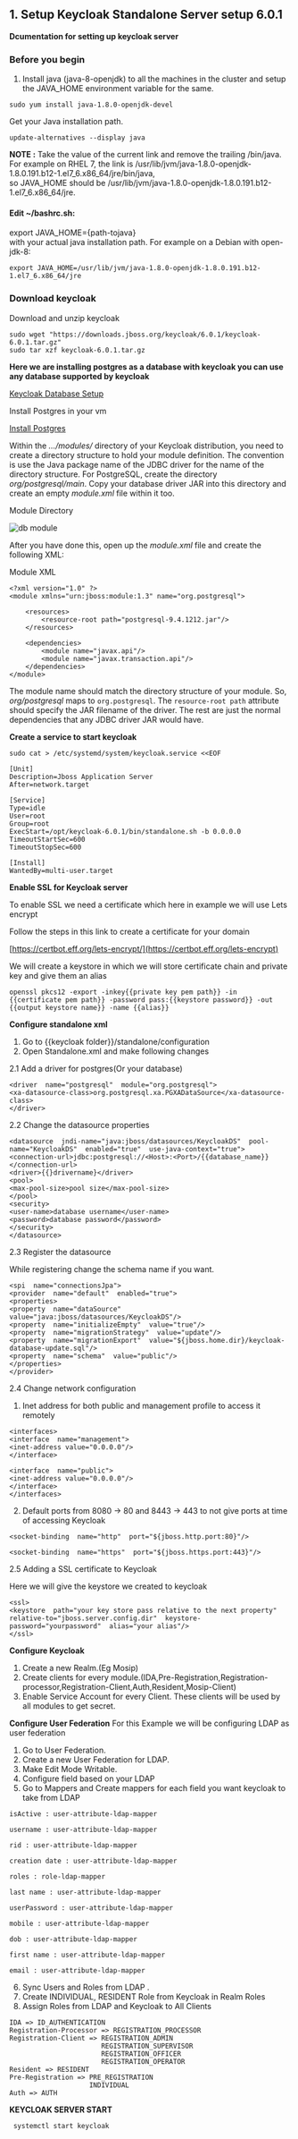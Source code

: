 ## 1. Setup Keycloak Standalone Server setup 6.0.1
**Dcumentation for setting up keycloak server**
### Before you begin

1. Install java (java-8-openjdk) to all the machines in the cluster and setup the JAVA_HOME environment variable for the same.
```
sudo yum install java-1.8.0-openjdk-devel
``` 
Get your Java installation path.
```
update-alternatives --display java
```

**NOTE :** Take the value of the current link and remove the trailing /bin/java. <br/>
For example on RHEL 7, the link is /usr/lib/jvm/java-1.8.0-openjdk-1.8.0.191.b12-1.el7_6.x86_64/jre/bin/java, <br/>
so JAVA_HOME should be /usr/lib/jvm/java-1.8.0-openjdk-1.8.0.191.b12-1.el7_6.x86_64/jre.

#### Edit ~/bashrc.sh:
export JAVA_HOME={path-tojava} <br/>
with your actual java installation path. For example on a Debian with open-jdk-8:
```
export JAVA_HOME=/usr/lib/jvm/java-1.8.0-openjdk-1.8.0.191.b12-1.el7_6.x86_64/jre
```

### Download keycloak 
Download and unzip keycloak
```  
sudo wget "https://downloads.jboss.org/keycloak/6.0.1/keycloak-6.0.1.tar.gz" 
sudo tar xzf keycloak-6.0.1.tar.gz
```
**Here we are installing postgres as a database with keycloak you can use any database supported by keycloak**

[Keycloak Database Setup](https://www.keycloak.org/docs/latest/server_installation/index.html#_database)

Install Postgres in your vm

[Install  Postgres](https://github.com/mosip/mosip-docs/wiki/Getting-Started#61-install-and-use-postgresql-version-102-on-rhel-75)

Within the  _…​/modules/_  directory of your Keycloak distribution, you need to create a directory structure to hold your module definition. The convention is use the Java package name of the JDBC driver for the name of the directory structure. For PostgreSQL, create the directory  _org/postgresql/main_. Copy your database driver JAR into this directory and create an empty  _module.xml_  file within it too.

Module Directory

![db module](https://www.keycloak.org/docs/latest/server_installation/keycloak-images/db-module.png)

After you have done this, open up the  _module.xml_  file and create the following XML:

Module XML

```
<?xml version="1.0" ?>
<module xmlns="urn:jboss:module:1.3" name="org.postgresql">

    <resources>
        <resource-root path="postgresql-9.4.1212.jar"/>
    </resources>

    <dependencies>
        <module name="javax.api"/>
        <module name="javax.transaction.api"/>
    </dependencies>
</module>
```

The module name should match the directory structure of your module. So,  _org/postgresql_  maps to  `org.postgresql`. The  `resource-root path`  attribute should specify the JAR filename of the driver. The rest are just the normal dependencies that any JDBC driver JAR would have.



**Create a service to start keycloak**


```
sudo cat > /etc/systemd/system/keycloak.service <<EOF

[Unit]
Description=Jboss Application Server
After=network.target

[Service]
Type=idle
User=root
Group=root
ExecStart=/opt/keycloak-6.0.1/bin/standalone.sh -b 0.0.0.0
TimeoutStartSec=600
TimeoutStopSec=600

[Install]
WantedBy=multi-user.target
```
**Enable SSL for Keycloak server**

To enable SSL we need a certificate which here in example we will use Lets encrypt

Follow the steps in this link to create a certificate for your domain

[https://certbot.eff.org/lets-encrypt/](https://certbot.eff.org/lets-encrypt)

We will create a keystore in which we will store certificate chain and private key and give them an alias

```
openssl pkcs12 -export -inkey{{private key pem path}} -in {{certificate pem path}} -password pass:{{keystore password}} -out {{output keystore name}} -name {{alias}}
```


**Configure standalone xml**

1. Go to {{keycloak folder}}/standalone/configuration
2. Open Standalone.xml and make following changes


2.1  Add a driver for postgres(Or your database)
```
<driver  name="postgresql"  module="org.postgresql">
<xa-datasource-class>org.postgresql.xa.PGXADataSource</xa-datasource-class>
</driver>
```
2.2  Change the datasource properties
```
<datasource  jndi-name="java:jboss/datasources/KeycloakDS"  pool-name="KeycloakDS"  enabled="true"  use-java-context="true">
<connection-url>jdbc:postgresql://<Host>:<Port>/{{database_name}}</connection-url>
<driver>{{}drivername}</driver>
<pool>
<max-pool-size>pool size</max-pool-size>
</pool>
<security>
<user-name>database username</user-name>
<password>database password</password>
</security>
</datasource>

```
2.3 Register the datasource

While registering change the schema name if you want.
```
<spi  name="connectionsJpa">
<provider  name="default"  enabled="true">
<properties>
<property  name="dataSource"  value="java:jboss/datasources/KeycloakDS"/>
<property  name="initializeEmpty"  value="true"/>
<property  name="migrationStrategy"  value="update"/>
<property  name="migrationExport"  value="${jboss.home.dir}/keycloak-database-update.sql"/>
<property  name="schema"  value="public"/>
</properties>
</provider>
```

2.4 Change network configuration

1. Inet address for both public and management profile to access it remotely


```
<interfaces>
<interface  name="management">
<inet-address value="0.0.0.0"/>
</interface>

<interface  name="public">
<inet-address value="0.0.0.0"/>
</interface>
</interfaces>
```
2. Default ports from 8080 -> 80 and 8443 -> 443 to not give ports at time of accessing Keycloak
```
<socket-binding  name="http"  port="${jboss.http.port:80}"/>

<socket-binding  name="https"  port="${jboss.https.port:443}"/>
```

2.5 Adding a SSL certificate to Keycloak

Here we will give the keystore we created to keycloak

```
<ssl>
<keystore  path="your key store pass relative to the next property"  relative-to="jboss.server.config.dir"  keystore-password="yourpassword"  alias="your alias"/>
</ssl>
```

**Configure Keycloak**

 1. Create a new Realm.(Eg Mosip)   
 2.  Create clients for every module.(IDA,Pre-Registration,Registration-processor,Registration-Client,Auth,Resident,Mosip-Client)
 3. Enable Service Account for every Client. These clients will be used by all modules to get secret.
 
 **Configure User Federation**
For this Example we will be configuring LDAP as user federation
 
 1. Go to User Federation.
 2. Create a new User Federation for LDAP.
 3. Make Edit Mode Writable.
 4. Configure field based on your LDAP
 5. Go to Mappers and Create mappers for each field you want keycloak to take from LDAP
 ```
 isActive : user-attribute-ldap-mapper

username : user-attribute-ldap-mapper

rid : user-attribute-ldap-mapper

creation date : user-attribute-ldap-mapper

roles : role-ldap-mapper

last name : user-attribute-ldap-mapper

userPassword : user-attribute-ldap-mapper

mobile : user-attribute-ldap-mapper

dob : user-attribute-ldap-mapper

first name : user-attribute-ldap-mapper

email : user-attribute-ldap-mapper
 ```

 6. Sync Users and Roles from LDAP .
 7. Create INDIVIDUAL, RESIDENT Role from Keycloak in Realm Roles
 8. Assign Roles from LDAP and Keycloak to All Clients
 ```
 IDA => ID_AUTHENTICATION
 Registration-Processor => REGISTRATION_PROCESSOR
 Registration-Client => REGISTRATION_ADMIN
                        REGISTRATION_SUPERVISOR
                        REGISTRATION_OFFICER
                        REGISTRATION_OPERATOR
 Resident => RESIDENT
 Pre-Registration => PRE_REGISTRATION
                     INDIVIDUAL
Auth => AUTH
 ```

**KEYCLOAK SERVER START**

```
 systemctl start keycloak
```
 
 